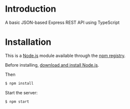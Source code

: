 # Introduction
A basic JSON-based Express REST API using TypeScript


# Installation

This is a [Node.js](https://nodejs.org/en/) module available through the
[npm registry](https://www.npmjs.com/).

Before installing, [download and install Node.js](https://nodejs.org/en/download/).

Then

```bash
$ npm install 
```

 Start the server:

```bash
$ npm start
```



